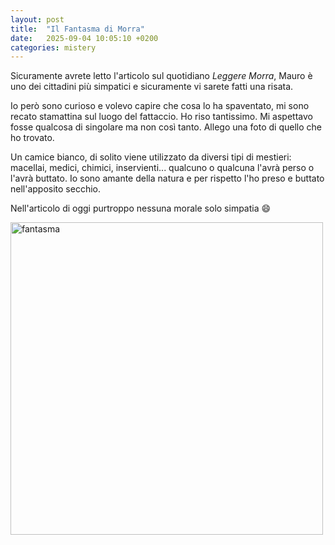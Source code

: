 ```yaml
---
layout: post
title:  "Il Fantasma di Morra"
date:   2025-09-04 10:05:10 +0200
categories: mistery
---
```

Sicuramente avrete letto l'articolo sul quotidiano *Leggere Morra*, Mauro è uno dei cittadini più simpatici e sicuramente vi sarete fatti una risata.

Io però sono curioso e volevo capire che cosa lo ha spaventato, mi sono recato stamattina sul luogo del fattaccio. Ho riso tantissimo. Mi aspettavo fosse qualcosa di singolare ma non così tanto. Allego una foto di quello che ho trovato.

Un camice bianco, di solito viene utilizzato da diversi tipi di mestieri: macellai, medici, chimici, inservienti...
qualcuno o qualcuna l'avrà perso o l'avrà buttato. Io sono amante della natura e per rispetto l'ho preso e buttato nell'apposito secchio.

Nell'articolo di oggi purtroppo nessuna morale solo simpatia 😄


<img src="https://frapiocov.github.io/leggere-morra/assets/images/fantasma_giorno.png" alt="fantasma" width="500"/>